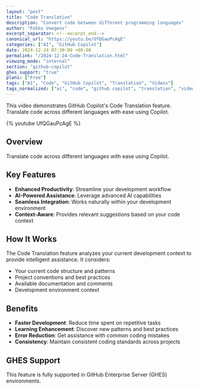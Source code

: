 ```yaml
---
layout: "post"
title: "Code Translation"
description: "Convert code between different programming languages"
author: "Fokko Veegens"
excerpt_separator: <!--excerpt_end-->
canonical_url: "https://youtu.be/UfQGauPcAgE"
categories: ["AI", "GitHub Copilot"]
date: 2024-12-24 07:39:09 +00:00
permalink: "/2024-12-24-Code-Translation.html"
viewing_mode: "internal"
section: "github-copilot"
ghes_support: "true"
plans: ["Free"]
tags: ["AI", "Code", "GitHub Copilot", "Translation", "Videos"]
tags_normalized: ["ai", "code", "github copilot", "translation", "videos"]
---
```


This video demonstrates GitHub Copilot's Code Translation feature. Translate code across different languages with ease using Copilot.<!--excerpt_end-->

{% youtube UfQGauPcAgE %}

## Overview

Translate code across different languages with ease using Copilot.

## Key Features

- **Enhanced Productivity**: Streamline your development workflow
- **AI-Powered Assistance**: Leverage advanced AI capabilities
- **Seamless Integration**: Works naturally within your development environment
- **Context-Aware**: Provides relevant suggestions based on your code context

## How It Works

The Code Translation feature analyzes your current development context to provide intelligent assistance. It considers:

- Your current code structure and patterns
- Project conventions and best practices
- Available documentation and comments
- Development environment context

## Benefits

- **Faster Development**: Reduce time spent on repetitive tasks
- **Learning Enhancement**: Discover new patterns and best practices
- **Error Reduction**: Get assistance with common coding mistakes
- **Consistency**: Maintain consistent coding standards across projects

## GHES Support

This feature is fully supported in GitHub Enterprise Server (GHES) environments.
